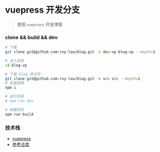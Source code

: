 # 				vuepress 开发分支

> 使用 `vuepress` 开发博客


### clone && build && dev


```sh
# 下载
git clone git@github.com:roy-lau/blog.git -b dev-vp blog-vp --depth=1

# 进入目录
cd blog-vp

# 下载 blog 原文件
git clone git@github.com:roy-lau/blog.git -b src src --depth=1
# 安装依赖
npm i

# 运行项目
# npm run dev

# 构建项目
npm run build
```


### 技术栈

* [vuepress](https://vuepress.vuejs.org/zh/)
* [参考仓库](https://github.com/vuepress-reco/vuepress-theme-reco)